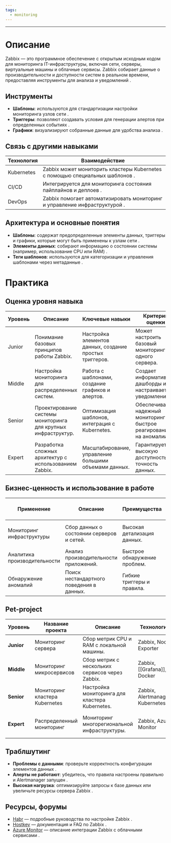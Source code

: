 ```yaml
---
tags:
  - monitoring
---
```

---

# Описание  
Zabbix — это программное обеспечение с открытым исходным кодом для мониторинга IT-инфраструктуры, включая сети, серверы, виртуальные машины и облачные сервисы. Zabbix собирает данные о производительности и доступности систем в реальном времени, предоставляя инструменты для анализа и уведомлений .  

## Инструменты  
- **Шаблоны**: используются для стандартизации настройки мониторинга узлов сети .  
- **Триггеры**: позволяют создавать условия для генерации алертов при определенных событиях .  
- **Графики**: визуализируют собранные данные для удобства анализа .  

## Связь с другими навыками  
| Технология | Взаимодействие |  
| ---------- | -------------- |  
| Kubernetes | Zabbix может мониторить кластеры Kubernetes с помощью специальных шаблонов . |  
| CI/CD      | Интегрируется для мониторинга состояния пайплайнов и деплоев . |  
| DevOps     | Zabbix помогает автоматизировать мониторинг и управление инфраструктурой . |  

## Архитектура и основные понятия  
- **Шаблоны**: содержат предопределенные элементы данных, триггеры и графики, которые могут быть применены к узлам сети .  
- **Элементы данных**: собирают информацию о состоянии системы (например, использование CPU или RAM) .  
- **Теги шаблонов**: используются для категоризации и управления шаблонами через метаданные .  

# Практика  

## Оценка уровня навыка  
| Уровень | Описание | Ключевые навыки | Критерии оценки |  
| ------- | -------- | --------------- | --------------- |  
| Junior  | Понимание базовых принципов работы Zabbix. | Настройка элементов данных, создание простых триггеров. | Может настроить базовый мониторинг одного сервера. |  
| Middle  | Настройка мониторинга для распределенных систем. | Работа с шаблонами, создание графиков и алертов. | Создает информативные дашборды и настраивает уведомления. |  
| Senior  | Проектирование системы мониторинга для крупных инфраструктур. | Оптимизация шаблонов, интеграция с Kubernetes. | Обеспечивает надежный мониторинг и быстрое реагирование на аномалии. |  
| Expert  | Разработка сложных архитектур с использованием Zabbix. | Масштабирование, управление большими объемами данных. | Гарантирует высокую доступность и точность данных. |  

## Бизнес-ценность и использование в работе  
| Применение      | Описание                               | Преимущества                   | Рекомендации по использованию     |  
| --------------- | -------------------------------------- | ------------------------------ | --------------------------------- |  
| Мониторинг инфраструктуры | Сбор данных о состоянии серверов и сетей. | Высокая детализация данных.    | Использовать шаблоны для упрощения настройки . |  
| Аналитика производительности | Анализ производительности приложений. | Быстрое обнаружение проблем.   | Интегрировать с CI/CD для автоматизации . |  
| Обнаружение аномалий | Поиск нестандартного поведения в данных. | Гибкие триггеры и правила.     | Настроить группы правил для анализа . |  

## Pet-project  

| Уровень    | Название проекта | Описание | Технологии | Критерий успеха | Вспомагательные ссылки |  
| ---------- | ---------------- | -------- | ---------- | --------------- | ---------------------- |  
| **Junior** | Мониторинг сервера | Сбор метрик CPU и RAM с локальной машины. | Zabbix, Node Exporter | Данные успешно собираются и отображаются. |  |  
| **Middle** | Мониторинг микросервисов | Сбор метрик с нескольких сервисов через Zabbix. | Zabbix, [[Grafana]], Docker | Дашборды показывают состояние всех сервисов. |  |  
| **Senior** | Мониторинг кластера Kubernetes | Настройка мониторинга для кластера Kubernetes. | Zabbix, Alertmanager, Kubernetes | Алерты отправляются при проблемах. |  |  
| **Expert** | Распределенный мониторинг | Мониторинг многорегиональной инфраструктуры. | Zabbix, Azure Monitor | Система масштабируется без потери производительности. |  |  

## Траблшутинг  
- **Проблемы с данными**: проверьте корректность конфигурации элементов данных .  
- **Алерты не работают**: убедитесь, что правила настроены правильно и Alertmanager запущен .  
- **Высокая нагрузка**: оптимизируйте запросы к базе данных или увеличьте ресурсы сервера Zabbix .  

## Ресурсы, форумы  
- [Habr](https://habr.com) — подробные руководства по настройке Zabbix .  
- [Hostkey](https://hostkey.com) — документация и FAQ по Zabbix .  
- [Azure Monitor](https://azure.microsoft.com) — описание интеграции Zabbix с облачными сервисами .
